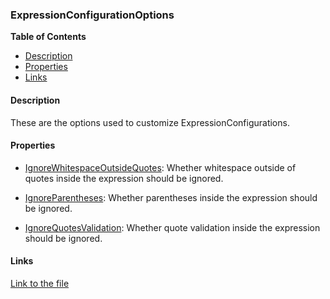 ### ExpressionConfigurationOptions

**Table of Contents**
- [Description](#description)
- [Properties](#properties)
- [Links](#links)

#### Description

These are the options used to customize ExpressionConfigurations. 

#### Properties

- [IgnoreWhitespaceOutsideQuotes](../api/ExpressionEvaluatorForDotNet.ExpressionConfigurationOptions.html#ExpressionEvaluatorForDotNet_ExpressionConfigurationOptions_IgnoreWhitespaceOutsideQuotes): Whether whitespace outside of quotes inside the expression should be ignored.

- [IgnoreParentheses](../api/ExpressionEvaluatorForDotNet.ExpressionConfigurationOptions.html#ExpressionEvaluatorForDotNet_ExpressionConfigurationOptions_IgnoreParentheses): Whether parentheses inside the expression should be ignored.

- [IgnoreQuotesValidation](../api/ExpressionEvaluatorForDotNet.ExpressionConfigurationOptions.html#ExpressionEvaluatorForDotNet_ExpressionConfigurationOptions_IgnoreQuotesValidation): Whether quote validation inside the expression should be ignored.

#### Links

[Link to the file](../api/ExpressionEvaluatorForDotNet.ExpressionConfigurationOptions.html)